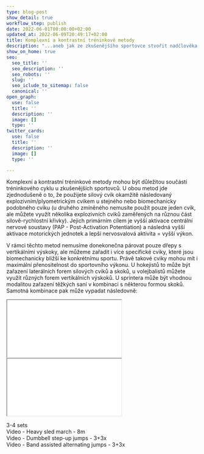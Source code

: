 ```yaml
---
type: blog-post
show_detail: true
workflow_step: publish
date: 2022-06-01T00:00:00+02:00
updated_at: 2022-06-09T20:49:17+02:00
title: Komplexní a kontrastní tréninkové metody
description: "...aneb jak ze zkušenějšího sportovce stvořit nadčlověka."
show_on_home: true
seo:
  seo_title: ''
  seo_description: ''
  seo_robots: ''
  slug: ''
  seo_iclude_to_sitemap: false
  canonical: ''
open_graph:
  use: false
  title: ''
  description: ''
  image: []
  type: ''
twitter_cards:
  use: false
  title: ''
  description: ''
  image: []
  type: ''

---
```

Komplexní a kontrastní tréninkové metody mohou být důležitou součástí tréninkového cyklu u zkušenějších sportovců. U obou metod jde zjednodušeně o to, že použijete silový cvik okamžitě následovaný explozivním/plyometrickým cvikem u stejného nebo biomechanicky podobného cviku (u druhého zmíněného nemusíte použít pouze jeden cvik, ale můžete využít několika explozivních cviků zaměřených na různou část silově-rychlostní křivky). Jejich primárním cílem je vyšší aktivace centrální nervové soustavy (PAP - Post-Activation Potentiation) a následná vyšší aktivace motorických jednotek a lepší nervosvalová aktivita = vyšší výkon.

V rámci těchto metod nemusíme donekonečna párovat pouze dřepy s vertikálními výskoky, ale můžeme zařadit i více specifické cviky, které jsou biomechanicky bližší ke konkrétnímu sportu. Právě takové cviky mohou mít i maximální přenositelnost do sportovního výkonu. U hokejistů to může být zařazení laterálních forem silových cviků a skoků, u volejbalistů můžete využít různých forem vertikálních výskoků. U sprintera může být vhodnou modalitou zařazení těžkých saní v kombinaci s některou formou skoků. Samotná kombinace pak může vypadat následovně:

<div class="embed-responsive embed-responsive-16by9">

<iframe class="embed-responsive-item" src="[https://www.youtube.com/embed/qrOOn0HY6E0](https://www.youtube.com/embed/qrOOn0HY6E0 "https://www.youtube.com/embed/qrOOn0HY6E0")" allowfullscreen></iframe>

<div class="embed-responsive embed-responsive-16by9">

<iframe class="embed-responsive-item" src="[https://www.youtube.com/embed/qrOOn0HY6E0](https://www.youtube.com/embed/qrOOn0HY6E0 "https://www.youtube.com/embed/qrOOn0HY6E0")" allowfullscreen></iframe>

3-4 sets  
Video  - Heavy sled march - 8m  
Video  - Dumbbell step-up jumps - 3+3x  
Video  - Band assisted alternating jumps - 3+3x
